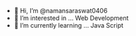 - 👋 Hi, I’m @namansaraswat0406
- 👀 I’m interested in ... Web Development
- 🌱 I’m currently learning ... Java Script

<!---
namansaraswat0406/namansaraswat0406 is a ✨ special ✨ repository because its `README.md` (this file) appears on your GitHub profile.
You can click the Preview link to take a look at your changes.
--->
